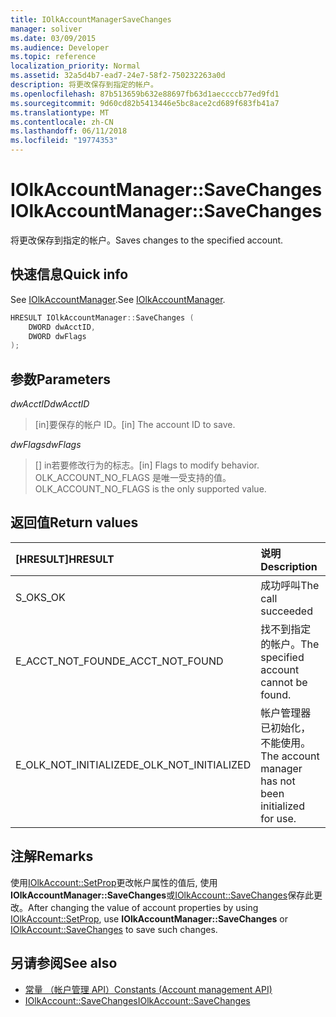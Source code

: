 ```yaml
---
title: IOlkAccountManagerSaveChanges
manager: soliver
ms.date: 03/09/2015
ms.audience: Developer
ms.topic: reference
localization_priority: Normal
ms.assetid: 32a5d4b7-ead7-24e7-58f2-750232263a0d
description: 将更改保存到指定的帐户。
ms.openlocfilehash: 87b513659b632e88697fb63d1aeccccb77ed9fd1
ms.sourcegitcommit: 9d60cd82b5413446e5bc8ace2cd689f683fb41a7
ms.translationtype: MT
ms.contentlocale: zh-CN
ms.lasthandoff: 06/11/2018
ms.locfileid: "19774353"
---
```

# <a name="iolkaccountmanagersavechanges"></a><span data-ttu-id="b387f-103">IOlkAccountManager::SaveChanges</span><span class="sxs-lookup"><span data-stu-id="b387f-103">IOlkAccountManager::SaveChanges</span></span>

<span data-ttu-id="b387f-104">将更改保存到指定的帐户。</span><span class="sxs-lookup"><span data-stu-id="b387f-104">Saves changes to the specified account.</span></span>
  
## <a name="quick-info"></a><span data-ttu-id="b387f-105">快速信息</span><span class="sxs-lookup"><span data-stu-id="b387f-105">Quick info</span></span>

<span data-ttu-id="b387f-106">See [IOlkAccountManager](iolkaccountmanager.md).</span><span class="sxs-lookup"><span data-stu-id="b387f-106">See [IOlkAccountManager](iolkaccountmanager.md).</span></span>
  
```cpp
HRESULT IOlkAccountManager::SaveChanges (  
    DWORD dwAcctID, 
    DWORD dwFlags 
); 
```

## <a name="parameters"></a><span data-ttu-id="b387f-107">参数</span><span class="sxs-lookup"><span data-stu-id="b387f-107">Parameters</span></span>

<span data-ttu-id="b387f-108">_dwAcctID_</span><span class="sxs-lookup"><span data-stu-id="b387f-108">_dwAcctID_</span></span>
  
> <span data-ttu-id="b387f-109">[in]要保存的帐户 ID。</span><span class="sxs-lookup"><span data-stu-id="b387f-109">[in] The account ID to save.</span></span> 
    
<span data-ttu-id="b387f-110">_dwFlags_</span><span class="sxs-lookup"><span data-stu-id="b387f-110">_dwFlags_</span></span>
  
> <span data-ttu-id="b387f-111">[] in若要修改行为的标志。</span><span class="sxs-lookup"><span data-stu-id="b387f-111">[in] Flags to modify behavior.</span></span> <span data-ttu-id="b387f-112">OLK_ACCOUNT_NO_FLAGS 是唯一受支持的值。</span><span class="sxs-lookup"><span data-stu-id="b387f-112">OLK_ACCOUNT_NO_FLAGS is the only supported value.</span></span>
    
## <a name="return-values"></a><span data-ttu-id="b387f-113">返回值</span><span class="sxs-lookup"><span data-stu-id="b387f-113">Return values</span></span>

|<span data-ttu-id="b387f-114">**[HRESULT]**</span><span class="sxs-lookup"><span data-stu-id="b387f-114">**HRESULT**</span></span>|<span data-ttu-id="b387f-115">**说明**</span><span class="sxs-lookup"><span data-stu-id="b387f-115">**Description**</span></span>|
|:-----|:-----|
|<span data-ttu-id="b387f-116">S_OK</span><span class="sxs-lookup"><span data-stu-id="b387f-116">S_OK</span></span>  <br/> |<span data-ttu-id="b387f-117">成功呼叫</span><span class="sxs-lookup"><span data-stu-id="b387f-117">The call succeeded</span></span>  <br/> |
|<span data-ttu-id="b387f-118">E_ACCT_NOT_FOUND</span><span class="sxs-lookup"><span data-stu-id="b387f-118">E_ACCT_NOT_FOUND</span></span>  <br/> |<span data-ttu-id="b387f-119">找不到指定的帐户。</span><span class="sxs-lookup"><span data-stu-id="b387f-119">The specified account cannot be found.</span></span>  <br/> |
|<span data-ttu-id="b387f-120">E_OLK_NOT_INITIALIZED</span><span class="sxs-lookup"><span data-stu-id="b387f-120">E_OLK_NOT_INITIALIZED</span></span>  <br/> |<span data-ttu-id="b387f-121">帐户管理器已初始化，不能使用。</span><span class="sxs-lookup"><span data-stu-id="b387f-121">The account manager has not been initialized for use.</span></span>  <br/> |
   
## <a name="remarks"></a><span data-ttu-id="b387f-122">注解</span><span class="sxs-lookup"><span data-stu-id="b387f-122">Remarks</span></span>

<span data-ttu-id="b387f-123">使用[IOlkAccount::SetProp](iolkaccount-setprop.md)更改帐户属性的值后, 使用**IOlkAccountManager::SaveChanges**或[IOlkAccount::SaveChanges](iolkaccount-savechanges.md)保存此更改。</span><span class="sxs-lookup"><span data-stu-id="b387f-123">After changing the value of account properties by using [IOlkAccount::SetProp](iolkaccount-setprop.md), use **IOlkAccountManager::SaveChanges** or [IOlkAccount::SaveChanges](iolkaccount-savechanges.md) to save such changes.</span></span> 
  
## <a name="see-also"></a><span data-ttu-id="b387f-124">另请参阅</span><span class="sxs-lookup"><span data-stu-id="b387f-124">See also</span></span>

- [<span data-ttu-id="b387f-125">常量 （帐户管理 API）</span><span class="sxs-lookup"><span data-stu-id="b387f-125">Constants (Account management API)</span></span>](constants-account-management-api.md) 
- [<span data-ttu-id="b387f-126">IOlkAccount::SaveChanges</span><span class="sxs-lookup"><span data-stu-id="b387f-126">IOlkAccount::SaveChanges</span></span>](iolkaccount-savechanges.md)

